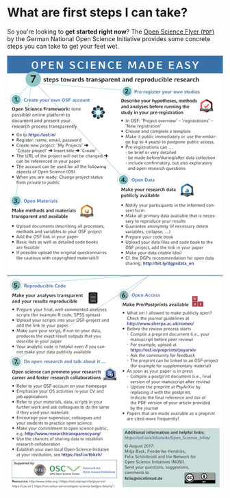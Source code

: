 # What are first steps I can take?

So you're looking to **get started right now**? The [Open Science Flyer (`PDF`)](https://osf.io/hktmf/) by the German National Open Science Initiative provides some concrete steps you can take to get your feet wet.

![Open Science Flyer](OSC_Flyer_15x15_Englisch.png)
